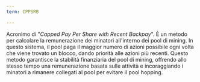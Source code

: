 ```yaml
---
term: CPPSRB

---
```

Acronimo di "*Capped Pay Per Share with Recent Backpay*". È un metodo per calcolare la remunerazione dei minatori all'interno dei pool di mining. In questo sistema, il pool paga il maggior numero di azioni possibile ogni volta che viene trovato un blocco, dando priorità alle azioni più recenti. Questo metodo garantisce la stabilità finanziaria del pool di mining, offrendo allo stesso tempo una remunerazione basata sulle attività e incoraggiando i minatori a rimanere collegati al pool per evitare il pool hopping.